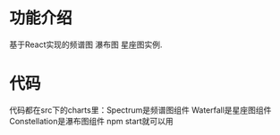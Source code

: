 # 功能介绍
基于React实现的频谱图 瀑布图 星座图实例.

# 代码
代码都在src下的charts里：Spectrum是频谱图组件 Waterfall是星座图组件 Constellation是瀑布图组件 npm start就可以用

